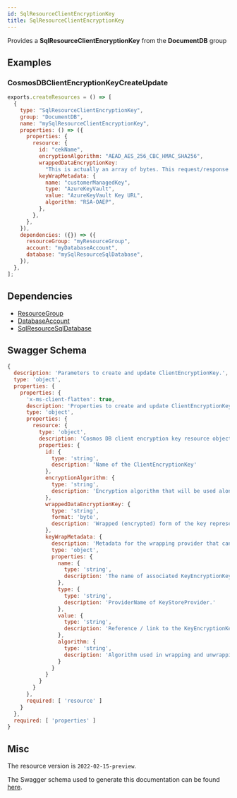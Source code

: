 ```yaml
---
id: SqlResourceClientEncryptionKey
title: SqlResourceClientEncryptionKey
---
```

Provides a **SqlResourceClientEncryptionKey** from the **DocumentDB** group
## Examples
### CosmosDBClientEncryptionKeyCreateUpdate
```js
exports.createResources = () => [
  {
    type: "SqlResourceClientEncryptionKey",
    group: "DocumentDB",
    name: "mySqlResourceClientEncryptionKey",
    properties: () => ({
      properties: {
        resource: {
          id: "cekName",
          encryptionAlgorithm: "AEAD_AES_256_CBC_HMAC_SHA256",
          wrappedDataEncryptionKey:
            "This is actually an array of bytes. This request/response is being presented as a string for readability in the example",
          keyWrapMetadata: {
            name: "customerManagedKey",
            type: "AzureKeyVault",
            value: "AzureKeyVault Key URL",
            algorithm: "RSA-OAEP",
          },
        },
      },
    }),
    dependencies: ({}) => ({
      resourceGroup: "myResourceGroup",
      account: "myDatabaseAccount",
      database: "mySqlResourceSqlDatabase",
    }),
  },
];

```
## Dependencies
- [ResourceGroup](../Resources/ResourceGroup.md)
- [DatabaseAccount](../DocumentDB/DatabaseAccount.md)
- [SqlResourceSqlDatabase](../DocumentDB/SqlResourceSqlDatabase.md)
## Swagger Schema
```js
{
  description: 'Parameters to create and update ClientEncryptionKey.',
  type: 'object',
  properties: {
    properties: {
      'x-ms-client-flatten': true,
      description: 'Properties to create and update ClientEncryptionKey.',
      type: 'object',
      properties: {
        resource: {
          type: 'object',
          description: 'Cosmos DB client encryption key resource object.',
          properties: {
            id: {
              type: 'string',
              description: 'Name of the ClientEncryptionKey'
            },
            encryptionAlgorithm: {
              type: 'string',
              description: 'Encryption algorithm that will be used along with this client encryption key to encrypt/decrypt data.'
            },
            wrappedDataEncryptionKey: {
              type: 'string',
              format: 'byte',
              description: 'Wrapped (encrypted) form of the key represented as a byte array.'
            },
            keyWrapMetadata: {
              description: 'Metadata for the wrapping provider that can be used to unwrap the wrapped client encryption key.',
              type: 'object',
              properties: {
                name: {
                  type: 'string',
                  description: 'The name of associated KeyEncryptionKey (aka CustomerManagedKey).'
                },
                type: {
                  type: 'string',
                  description: 'ProviderName of KeyStoreProvider.'
                },
                value: {
                  type: 'string',
                  description: 'Reference / link to the KeyEncryptionKey.'
                },
                algorithm: {
                  type: 'string',
                  description: 'Algorithm used in wrapping and unwrapping of the data encryption key.'
                }
              }
            }
          }
        }
      },
      required: [ 'resource' ]
    }
  },
  required: [ 'properties' ]
}
```
## Misc
The resource version is `2022-02-15-preview`.

The Swagger schema used to generate this documentation can be found [here](https://github.com/Azure/azure-rest-api-specs/tree/main/specification/cosmos-db/resource-manager/Microsoft.DocumentDB/preview/2022-02-15-preview/cosmos-db.json).
